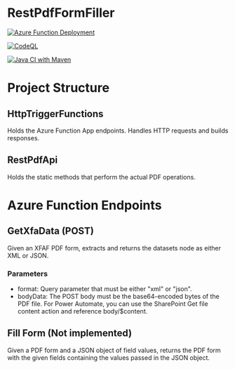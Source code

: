 # RestPdfFormFiller

[![Azure Function Deployment](https://github.com/dkontyko/RestPdfFormFiller/actions/workflows/dev_restpdfformfiller.yml/badge.svg)](https://github.com/dkontyko/RestPdfFormFiller/actions/workflows/dev_restpdfformfiller.yml)

[![CodeQL](https://github.com/dkontyko/RestPdfFormFiller/actions/workflows/codeql.yml/badge.svg)](https://github.com/dkontyko/RestPdfFormFiller/actions/workflows/codeql.yml)

[![Java CI with Maven](https://github.com/dkontyko/RestPdfFormFiller/actions/workflows/maven.yml/badge.svg)](https://github.com/dkontyko/RestPdfFormFiller/actions/workflows/maven.yml)

# Project Structure
## HttpTriggerFunctions
Holds the  Azure Function App endpoints. Handles HTTP requests and builds responses.

## RestPdfApi
Holds the static methods that perform the actual PDF operations.

# Azure Function Endpoints
## GetXfaData (POST)
Given an XFAF PDF form, extracts and returns the datasets node as either XML or JSON.

### Parameters
* format: Query parameter that must be either "xml" or "json".
* bodyData: The POST body must be the base64-encoded bytes of the PDF file. For Power Automate, you can use the SharePoint Get file content action and reference body/$content.

## Fill Form (Not implemented)
Given a PDF form and a JSON object of field values, returns the PDF form with the given fields containing the values passed in the JSON object.
